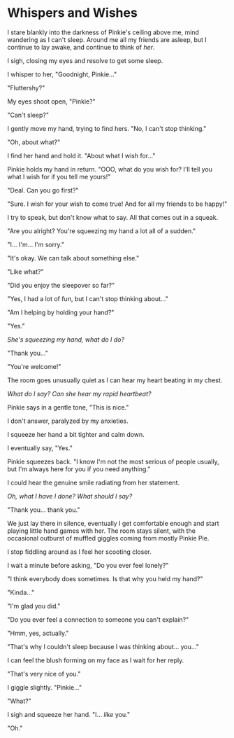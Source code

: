 # Whispers and Wishes

I stare blankly into the darkness of Pinkie's ceiling above me, mind wandering as I can't sleep. Around me all my friends are asleep, but I continue to lay awake, and continue to think of *her*.

I sigh, closing my eyes and resolve to get some sleep.

I whisper to her, "Goodnight, Pinkie…"

"Fluttershy?"

My eyes shoot open, "Pinkie?"

"Can't sleep?"

I gently move my hand, trying to find hers. "No, I can't stop thinking."

"Oh, about what?"

I find her hand and hold it. "About what I wish for…"

Pinkie holds my hand in return. "OOO, what do you wish for? I'll tell you what I wish for if you tell me yours!"

"Deal. Can you go first?"

"Sure. I wish for your wish to come true! And for all my friends to be happy!"

I try to speak, but don't know what to say. All that comes out in a squeak.

"Are you alright? You're squeezing my hand a lot all of a sudden."

"I… I'm… I'm sorry."

"It's okay. We can talk about something else."

"Like what?"

"Did you enjoy the sleepover so far?"

"Yes, I had a lot of fun, but I can't stop thinking about…"

"Am I helping by holding your hand?"

"Yes."

*She's squeezing my hand, what do I do?*

"Thank you…"

"You're welcome!"

The room goes unusually quiet as I can hear my heart beating in my chest.

*What do I say? Can she hear my rapid heartbeat?*

Pinkie says in a gentle tone, "This is nice."

I don't answer, paralyzed by my anxieties.

I squeeze her hand a bit tighter and calm down.

I eventually say, "Yes."

Pinkie squeezes back. "I know I'm not the most serious of people usually, but I'm always here for you if you need anything."

I could hear the genuine smile radiating from her statement.

*Oh, what I have I done? What should I say?*

"Thank you… thank you."

We just lay there in silence, eventually I get comfortable enough and start playing little hand games with her. The room stays silent, with the occasional outburst of muffled giggles coming from mostly Pinkie Pie.

I stop fiddling around as I feel her scooting closer.

I wait a minute before asking, "Do you ever feel lonely?"

"I think everybody does sometimes. Is that why you held my hand?"

"Kinda…"

"I'm glad you did."

"Do you ever feel a connection to someone you can't explain?"

"Hmm, yes, actually."

"That's why I couldn't sleep because I was thinking about… you…"

I can feel the blush forming on my face as I wait for her reply.

"That's very nice of you."

I giggle slightly. "Pinkie…"

"What?"

I sigh and squeeze her hand. "I… *like* you."

"Oh."

